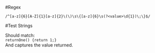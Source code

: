 #Regex

`/^[a-z]{6}[A-Z]{1}[a-z]{2}\(\)\s\{[a-z]{6}\s(?<value>\d{1})\;\}$/`

#Test Strings

Should match:  
`returnOne() {return 1;}`  
And captures the value returned. 
